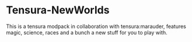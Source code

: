 # Tensura-NewWorlds
This is a tensura modpack in collaboration with tensura:marauder, features magic, science, races and a bunch a new stuff for you to play with.
